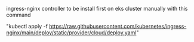 ingress-nginx controller to be install first on eks cluster manually with this command     

"kubectl apply -f https://raw.githubusercontent.com/kubernetes/ingress-nginx/main/deploy/static/provider/cloud/deploy.yaml"

      
   
 
  
 

